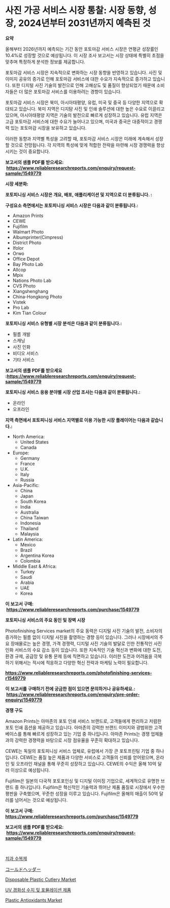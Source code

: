 <p><h1>사진 가공 서비스 시장 통찰: 시장 동향, 성장, 2024년부터 2031년까지 예측된 것</h1></p><p><strong>요약</strong></p>
<p><p>올해부터 2026년까지 예측되는 기간 동안 포토마감 서비스 시장은 연평균 성장률인 10.4%로 성장할 것으로 예상됩니다. 이 시장 조사 보고서는 시장 상태에 특별히 초점을 맞추며 특정하게 분석한 정보를 제공합니다. </p><p>포토마감 서비스 시장은 지속적으로 변화하는 시장 동향을 반영하고 있습니다. 사진 및 이미지 공유의 증가로 인해 포토마감 서비스에 대한 수요가 지속적으로 증가하고 있습니다. 또한 디지털 사진 기술의 발전으로 인해 고해상도 및 품질이 향상되었기 때문에 소비자들은 더 많은 포토마감 서비스를 이용하려는 경향이 있습니다.</p><p>포토마감 서비스 시장은 북미, 아시아태평양, 유럽, 미국 및 중국 등 다양한 지역으로 확대되고 있습니다. 북미 지역은 디지턈 사진 및 인쇄 솔루션에 대한 높은 수요로 이끌리고 있으며, 아시아태평양 지역은 기술의 발전으로 빠르게 성장하고 있습니다. 유럽 지역은 고급 포토마감 서비스에 대한 수요가 늘어나고 있으며, 미국과 중국은 대중적이고 경쟁력 있는 포토마감 시장을 보유하고 있습니다.</p><p>이러한 동향과 지역별 특성을 고려할 때, 포토마감 서비스 시장은 미래에 계속해서 성장할 것으로 전망됩니다. 각 지역의 특성에 맞게 적합한 전략을 마련해 시장 경쟁력을 향상시키는 것이 중요합니다.</p></p>
<p><strong>보고서의 샘플 PDF를 받으세요: &nbsp;<a href="https://www.reliableresearchreports.com/enquiry/request-sample/1549779">https://www.reliableresearchreports.com/enquiry/request-sample/1549779</a></strong></p>
<p><strong>시장 세분화:</strong></p>
<p><strong> 포토피니싱 서비스 시장은 개요, 배포, 애플리케이션 및 지역으로 더 분류됩니다. :</strong></p>
<p><strong>구성요소 측면에서는 포토피니싱 서비스 시장은 다음과 같이 분류됩니다.:</strong></p>
<p><ul><li>Amazon Prints</li><li>CEWE</li><li>Fujifilm</li><li>Walmart Photo</li><li>Albumprinter(Cimpress)</li><li>District Photo</li><li>Ifolor</li><li>Orwo</li><li>Office Depot</li><li>Bay Photo Lab</li><li>Allcop</li><li>Mpix</li><li>Nations Photo Lab</li><li>CVS Photo</li><li>Xiangshenghang</li><li>China-Hongkong Photo</li><li>Vistek</li><li>Pro Lab</li><li>Kim Tian Colour</li></ul></p>
<p><strong> 포토피니싱 서비스 유형별 시장 분석은 다음과 같이 분류됩니다.:</strong></p>
<p><ul><li>필름 개발</li><li>스캐닝</li><li>사진 인화</li><li>비디오 서비스</li><li>기타 서비스</li></ul></p>
<p><strong>보고서의 샘플 PDF를 받으세요 :<a href="https://www.reliableresearchreports.com/enquiry/request-sample/1549779">https://www.reliableresearchreports.com/enquiry/request-sample/1549779</a></strong></p>
<p><strong> 포토피니싱 서비스 응용 분야별 시장 산업 조사는 다음과 같이 분류됩니다.:</strong></p>
<p><ul><li>온라인</li><li>오프라인</li></ul></p>
<p><strong>지역 측면에서 포토피니싱 서비스 지역별로 이용 가능한 시장 플레이어는 다음과 같습니다.:</strong></p>
<p><ul>
    <li>
        North America:
        <ul>
            <li>United States</li>
            <li>Canada</li>
        </ul>
    </li>
    <li>
        Europe:
        <ul>
            <li>Germany</li>
            <li>France</li>
            <li>U.K.</li>
            <li>Italy</li>
            <li>Russia</li>
        </ul>
    </li>
    <li>
        Asia-Pacific:
        <ul>
            <li>China</li>
            <li>Japan</li>
            <li>South Korea</li>
            <li>India</li>
            <li>Australia</li>
            <li>China Taiwan</li>
            <li>Indonesia</li>
            <li>Thailand</li>
            <li>Malaysia</li>
        </ul>
    </li>
    <li>
        Latin America:
        <ul>
            <li>Mexico</li>
            <li>Brazil</li>
            <li>Argentina Korea</li>
            <li>Colombia</li>
        </ul>
    </li>
    <li>
        Middle East & Africa:
        <ul>
            <li>Turkey</li>
            <li>Saudi</li>
            <li>Arabia</li>
            <li>UAE</li>
            <li>Korea</li>
        </ul>
    </li>
    </ul></p>
<p><strong>이 보고서 구매: &nbsp;<a href="https://www.reliableresearchreports.com/purchase/1549779">https://www.reliableresearchreports.com/purchase/1549779</a></strong></p>
<p><strong>포토피니싱 서비스의 주요 동인 및 장벽 시장</strong></p>
<p><p>Photofinishing Services market의 주요 동력은 디지털 사진 기술의 발전, 소비자의 증가하는 필름 없이 디지털 사진을 촬영하는 경향 등이 있습니다. 그러나 시장에서의 주요 장애물로는 높은 경쟁, 가격 경쟁력, 디지털 사진 기술의 발달로 인한 전통적인 사진 인화 서비스의 수요 감소 등이 있습니다. 또한 지속적인 기술 혁신과 변화에 대한 도전, 환경 규제, 공급망 및 유통 문제 등에 직면하고 있습니다. 이러한 도전과 어려움을 극복하기 위해서는 적시에 적응하고 다양한 혁신 전략과 마케팅 노력이 필요합니다.</p></p>
<p><strong><a href="https://www.reliableresearchreports.com/photofinishing-services-r1549779">https://www.reliableresearchreports.com/photofinishing-services-r1549779</a></strong></p>
<p><strong>이 보고서를 구매하기 전에 궁금한 점이 있으면 문의하거나 공유하세요.: &nbsp;<a href="https://www.reliableresearchreports.com/enquiry/pre-order-enquiry/1549779">https://www.reliableresearchreports.com/enquiry/pre-order-enquiry/1549779</a></strong></p>
<p><strong>경쟁 구도</strong></p>
<p><p>Amazon Prints는 아마존의 포토 인쇄 서비스 브랜드로, 고객들에게 편리하고 저렴한 포토 인쇄 옵션을 제공하고 있습니다. 아마존의 강력한 브랜드 이미지와 광범위한 고객 베이스를 통해 빠르게 성장하고 있는 기업 중 하나입니다. 아마존 Prints는 경쟁 업체들과의 강력한 경쟁력을 바탕으로 시장 점유율을 꾸준히 확대하고 있습니다.</p><p>CEWE는 독일의 포토피니싱 서비스 업체로, 유럽에서 가장 큰 포토프린팅 기업 중 하나입니다. CEWE는 품질 높은 제품과 다양한 서비스로 고객들의 신뢰를 얻어왔으며, 온라인 및 오프라인 채널을 통해 꾸준히 성장하고 있습니다. CEWE의 수익은 올해 10억 달러 이상으로 예상됩니다.</p><p>Fujifilm은 일본의 다국적 포토포인싱 및 디지털 이미징 기업으로, 세계적으로 유명한 브랜드 중 하나입니다. Fujifilm은 혁신적인 기술력과 뛰어난 제품 품질로 시장에서 우수한 평판을 구축했으며, 꾸준한 성장을 이루고 있습니다. Fujifilm은 올해의 매출이 50억 달러를 넘어서는 것으로 예상됩니다.</p></p>
<p><strong>이 보고서 구매: &nbsp; <a href="https://www.reliableresearchreports.com/purchase/1549779">https://www.reliableresearchreports.com/purchase/1549779</a></strong></p>
<p><strong>보고서의 샘플 PDF를 받으세요: &nbsp;<a href="https://www.reliableresearchreports.com/enquiry/request-sample/1549779">https://www.reliableresearchreports.com/enquiry/request-sample/1549779</a></strong><strong></strong></p>
<p>&nbsp;</p>
<p><p><a href="https://github.com/royErdmtyan906778/Market-Research-Report-List-1/blob/main/349939316742.md">치과 수복제</a></p><p><a href="https://github.com/ppmazlotr77499/Market-Research-Report-List-1/blob/main/649097518254.md">コールドヘッダー</a></p><p><a href="https://github.com/edytherolanlouisejk1miz0wig/Market-Research-Report-List-1/blob/main/disposable-plastic-cutlery-market.md">Disposable Plastic Cutlery Market</a></p><p><a href="https://medium.com/@bub56567/%EC%9E%90%EC%99%B8%EC%84%A0-%EA%B2%BD%ED%99%94-%EC%88%98%EC%A7%80-%EB%B0%8F-%ED%98%95%EC%84%B1%EB%90%9C-%EC%A0%9C%ED%92%88-%EC%8B%9C%EC%9E%A5-%EA%B7%9C%EB%AA%A8-%EB%B0%8F-%EC%8B%9C%EC%9E%A5-%EB%8F%99%ED%96%A5-%EC%99%84%EC%A0%84%ED%95%9C-%EC%82%B0%EC%97%85-%EA%B0%9C%EC%9A%94-2024%EB%85%84%EB%B6%80%ED%84%B0-2031%EB%85%84%EA%B9%8C%EC%A7%80-3636d07a2f52">UV 경화성 수지 및 포뮬레이션 제품</a></p><p><a href="https://issuu.com/reportprime-2/docs/plastic-antioxidants-market-size-2030.pptx">Plastic Antioxidants Market</a></p></p>